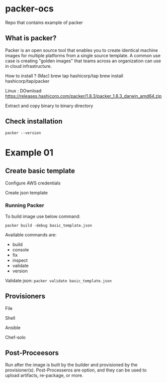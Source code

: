 # packer-ocs
Repo that contains example of packer

## What is packer?

Packer is an open source tool that enables you to create identical machine images for multiple platforms from a single source template. A common use case is creating "golden images" that teams across an organization can use in cloud infrastructure.

How to install ?  (Mac)
brew tap hashicorp/tap
brew install hashicorp/tap/packer

Linux :
 DOwnload https://releases.hashicorp.com/packer/1.8.3/packer_1.8.3_darwin_amd64.zip

 Extract and copy binary to binary directory

## Check installation

`packer --version`

# Example 01
## Create basic template

Configure AWS credentials

Create json template

### Running Packer


To build image use below command:

`packer build -debug basic_template.json`

Available commands are:

- build
- console
- fix
- inspect
- validate
- version

Validate json:
`packer validate basic_template.json`

## Provisioners

File

Shell

Ansible

Chef-solo

## Post-Proceesors

Run after the image is built by the builder and provisioned by the provisioner(s). Post-Processeros are option, and they can be used to upload artifacts, re-package, or more.



